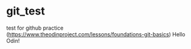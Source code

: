 # git_test
test for github practice (https://www.theodinproject.com/lessons/foundations-git-basics)
Hello Odin!